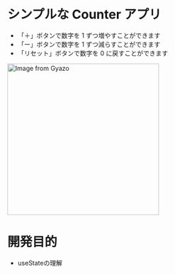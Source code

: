 # シンプルな Counter アプリ

- 「＋」ボタンで数字を 1 ずつ増やすことができます
- 「ー」ボタンで数字を 1 ずつ減らすことができます
- 「リセット」ボタンで数字を 0 に戻すことができます

<a href="https://gyazo.com/5cb7c57aba3bd10651b7b9e3b1805ae8"><img src="https://i.gyazo.com/5cb7c57aba3bd10651b7b9e3b1805ae8.gif" alt="Image from Gyazo" width="342"/></a>

# 開発目的
- useStateの理解